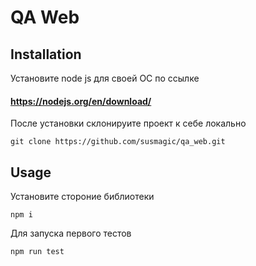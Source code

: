 # QA Web

## Installation
Установите node js для своей ОС по ссылке

#### https://nodejs.org/en/download/

После установки склонируите проект к себе локально

```
git clone https://github.com/susmagic/qa_web.git
```

## Usage
Установите стороние библиотеки

```
npm i
```
Для запуска первого тестов
```
npm run test
```

